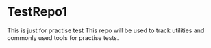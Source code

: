 # TestRepo1
This is just for practise test
This repo will be used to track utilities and commonly used tools for practise tests.
